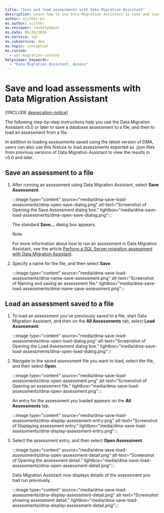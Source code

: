 ```yaml
---
title: "Save and load assessments with Data Migration Assistant"
description: Learn how to use Data Migration Assistant to save and load assessments.
author: ajithkr-ms
ms.author: ajithkr
ms.reviewer: randolphwest
ms.date: 06/28/2024
ms.service: sql
ms.subservice: dma
ms.topic: conceptual
ms.custom:
  - sql-migration-content
helpviewer_keywords:
  - "Data Migration Assistant, Assess"
---
```


# Save and load assessments with Data Migration Assistant

[!INCLUDE [deprecation-notice](includes/deprecation-notice.md)]

The following step-by-step instructions help you use the Data Migration Assistant v5.0 or later to save a database assessment to a file, and then to load an assessment from a file.

In addition to loading assessments saved using the latest version of DMA, users can also use this feature to load assessments exported as .json files from previous versions of Data Migration Assistant to view the results in v5.0 and later.

## Save an assessment to a file

1. After running an assessment using Data Migration Assistant, select **Save Assessment**.

   :::image type="content" source="media/dma-save-load-assessments/dma-open-save-dialog.png" alt-text="Screenshot of Opening the Save Assessment dialog box." lightbox="media/dma-save-load-assessments/dma-open-save-dialog.png":::

   The standard **Save...** dialog box appears.

   > [!NOTE]  
   > For more information about how to run an assessment in Data Migration Assistant, see the article [Perform a SQL Server migration assessment with Data Migration Assistant](dma-assesssqlonprem.md).

1. Specify a name for the file, and then select **Save**.

   :::image type="content" source="media/dma-save-load-assessments/dma-name-save-assessment.png" alt-text="Screenshot of Naming and saving an assessment file." lightbox="media/dma-save-load-assessments/dma-name-save-assessment.png":::

## Load an assessment saved to a file

1. To load an assessment you've previously saved to a file, start Data Migration Assistant, and then on the **All Assessments** tab, select **Load Assessment**.

   :::image type="content" source="media/dma-save-load-assessments/dma-open-load-dialog.png" alt-text="Screenshot of Opening the Load Assessment dialog box." lightbox="media/dma-save-load-assessments/dma-open-load-dialog.png":::

1. Navigate to the saved assessment file you want to load, select the file, and then select **Open**.

   :::image type="content" source="media/dma-save-load-assessments/dma-open-assessment.png" alt-text="Screenshot of Opening an assessment file." lightbox="media/dma-save-load-assessments/dma-open-assessment.png":::

   An entry for the assessment you loaded appears on the **All Assessments** tab.

   :::image type="content" source="media/dma-save-load-assessments/dma-display-assessment-entry.png" alt-text="Screenshot of Displaying assessment entry." lightbox="media/dma-save-load-assessments/dma-display-assessment-entry.png":::

1. Select the assessment entry, and then select **Open Assessment**.

   :::image type="content" source="media/dma-save-load-assessments/dma-open-assessment-detail.png" alt-text="Screenshot of Opening the assessment detail." lightbox="media/dma-save-load-assessments/dma-open-assessment-detail.png":::

   Data Migration Assistant now displays details of the assessment you had run previously.

   :::image type="content" source="media/dma-save-load-assessments/dma-display-assessment-detail.png" alt-text="Screenshot showing assessment detail." lightbox="media/dma-save-load-assessments/dma-display-assessment-detail.png":::
